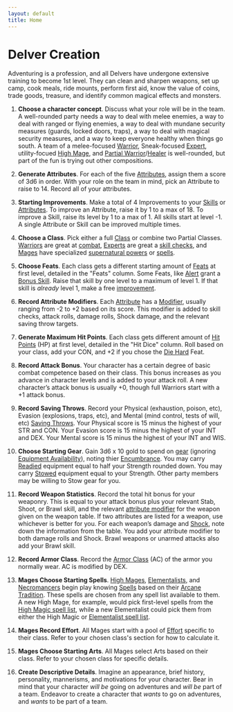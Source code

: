 ```yaml
---
layout: default
title: Home
---
```


# Delver Creation

Adventuring is a profession, and all Delvers have undergone extensive training to become 1st level. They can clean and sharpen weapons, set up camp, cook meals, ride mounts, perform first aid, know the value of coins, trade goods, treasure, and identify common magical effects and monsters.

1. **Choose a character concept**. Discuss what your role will be in the team. A well-rounded party needs a way to deal with melee enemies, a way to deal with ranged or flying enemies, a way to deal with mundane security measures (guards, locked doors, traps), a way to deal with magical security measures, and a way to keep everyone healthy when things go south. A team of a melee-focused [Warrior](/classes#warrior), Sneak-focused [Expert](/classes#expert), utility-focued [High Mage](/arcane-traditions#high-mage), and [Partial Warrior](/classes#partial-warrior)/[Healer](/arcane-traditions#healer) is well-rounded, but part of the fun is trying out other compositions.

2. **Generate Attributes**. For each of the five [Attributes](/rules#attributes), assign them a score of 3d6 in order. With your role on the team in mind, pick an Attribute to raise to 14. Record all of your attributes.

3. **Starting Improvements**. Make a total of 4 <span id="improvement">Improvements<span> to your [Skills](/rules#skills) or [Attributes](/rules#attributes). To improve an Attribute, raise it by 1 to a max of 18. To improve a Skill, raise its level by 1 to a max of 1. All skills start at level -1. A single Attribute or Skill can be improved multiple times.

4. **Choose a Class**. Pick either a full [Class](/classes) or combine two Partial Classes. [Warriors](/classes#warrior) are great at [combat](/combat), [Experts](/classes#expert) are great a [skill checks](/rules#skills), and [Mages](/classes#mage) have specialized [supernatural powers](/arcane-traditions) or [spells](/spells).

5. **Choose Feats**. Each class gets a different starting amount of [Feats](/feats) at first level, detailed in the "Feats" column. Some Feats, like [Alert](/feats#Alert-c) grant a [Bonus Skill](/rules#bonus-skill). Raise that skill by one level to a maximum of level 1. If that skill is *already* level 1, make a free [improvement](#improvement).

6. **Record Attribute Modifiers**. Each [Attribute](/rules#attributes) has a [Modifier](/rules#attribute-modifiers), usually ranging from -2 to +2 based on its score. This modifier is added to skill checks, attack rolls, damage rolls, Shock damage, and the relevant saving throw targets.

7. **Generate Maximum Hit Points**. Each class gets different amount of [Hit Points](/rules#hit-points) (HP) at first level, detailed in the "Hit Dice" column. Roll based on your class, add your CON, and +2 if you chose the [Die Hard](/feats#die-hard-c) Feat.

8. **Record Attack Bonus**. Your character has a certain degree of basic combat competence based on their class. This bonus increases as you advance in character levels and is added to your attack roll. A new character’s attack bonus is usually +0, though full Warriors start with a +1 attack bonus.

9. **Record Saving Throws**. Record your Physical (exhaustion, poison, etc), Evasion (explosions, traps, etc), and Mental (mind control, tests of will, etc) [Saving Throws](/rules#saving-throws). Your Physical score is 15 minus the highest of your STR and CON. Your Evasion score is 15 minus the highest of your INT and DEX. Your Mental score is 15 minus the highest of your INT and WIS.

10. **Choose Starting Gear**. Gain 3d6 x 10 gold to spend on [gear](/equipment) (ignoring [Equipment Availability](/equipment#equipment-availability)), noting thier [Encumbrance](/rules#encumbrance). You may carry [Readied](/rules#readied) equipment equal to half your Strength rounded down. You may carry [Stowed](/rules#stowed) equipment equal to your Strength. Other party members may be willing to Stow gear for you.

11. **Record Weapon Statistics**. Record the total hit bonus for your weaponry. This is equal to your attack bonus plus your relevant Stab, Shoot, or Brawl skill, and the relevant [attribute modifier](/rules#attribute-modifiers) for the weapon given on the weapon table. If two attributes are listed for a weapon, use whichever is better for you. For each weapon’s damage and [Shock](/combat#shock), note down the information from the table. You add your attribute modifier to both damage rolls and Shock. Brawl weapons or unarmed attacks also add your Brawl skill.

12. **Record Armor Class**. Record the [Armor Class](/equipment#armor-class) (AC) of the armor you normally wear. AC is modified by DEX.

13. **Mages Choose Starting Spells**. [High Mages](/arcane-traditions#high-mage), [Elementalists](/arcane-traditions#elementalist), and [Necromancers](/arcane-traditions#necromancer) begin play knowing [Spells](/spells) based on their [Arcane Tradition](/arcane-traditions). These spells are chosen from any spell list available to them. A new High Mage, for example, would pick first-level spells from the [High Magic spell list](/spells#high-magic-spells), while a new Elementalist could pick them from either the High Magic or [Elementalist spell list](/spells#elementalist-spells).

14. **Mages Record Effort**. All Mages start with a pool of [Effort](/classes#effort) specific to their class. Refer to your chosen class's section for how to calculate it.

14. **Mages Choose Starting Arts**. All Mages select Arts based on their class. Refer to your chosen class for specific details.

15. **Create Descriptive Details**. Imagine an appearance, brief history, personality, mannerisms, and motivations for your character. Bear in mind that your character *will be* going on adventures and *will be* part of a team. Endeavor to create a character that *wants* to go on adventures, and *wants* to be part of a team.
